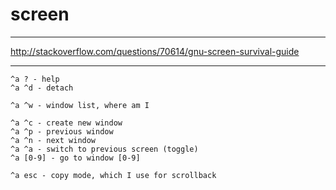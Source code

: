# screen

---

http://stackoverflow.com/questions/70614/gnu-screen-survival-guide

---

```
^a ? - help
^a ^d - detach

^a ^w - window list, where am I

^a ^c - create new window
^a ^p - previous window
^a ^n - next window
^a ^a - switch to previous screen (toggle)
^a [0-9] - go to window [0-9]

^a esc - copy mode, which I use for scrollback
```
